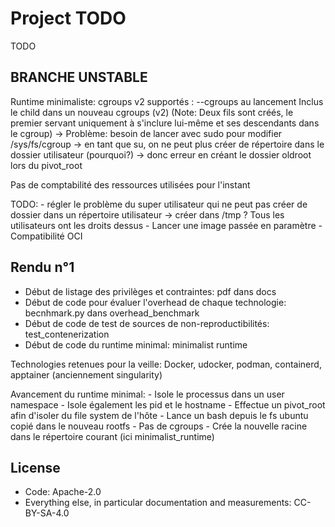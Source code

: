 # Project TODO
TODO

## BRANCHE UNSTABLE
Runtime minimaliste:
cgroups v2 supportés : --cgroups au lancement
Inclus le child dans un nouveau cgroups (v2) (Note: Deux fils sont créés, le premier servant uniquement à s'inclure lui-même et ses descendants dans le cgroup)
-> Problème: besoin de lancer avec sudo pour modifier /sys/fs/cgroup
    -> en tant que su, on ne peut plus créer de répertoire dans le dossier utilisateur (pourquoi?)
        -> donc erreur en créant le dossier oldroot lors du pivot_root

Pas de comptabilité des ressources utilisées pour l'instant

TODO:
    - régler le problème du super utilisateur qui ne peut pas créer de dossier dans un répertoire utilisateur
        -> créer dans /tmp ? Tous les utilisateurs ont les droits dessus
    - Lancer une image passée en paramètre
    - Compatibilité OCI

## Rendu n°1
- Début de listage des privilèges et contraintes: pdf dans docs
- Début de code pour évaluer l'overhead de chaque technologie: becnhmark.py dans overhead_benchmark
- Début de code de test de sources de non-reproductibilités: test_contenerization
- Début de code du runtime minimal: minimalist runtime

Technologies retenues pour la veille: Docker, udocker, podman, containerd, apptainer (anciennement singularity)

Avancement du runtime minimal:
    - Isole le processus dans un user namespace
    - Isole également les pid et le hostname
    - Effectue un pivot_root afin d'isoler du file system de l'hôte
    - Lance un bash depuis le fs ubuntu copié dans le nouveau rootfs
    - Pas de cgroups
    - Crée la nouvelle racine dans le répertoire courant (ici minimalist_runtime)


## License
- Code: Apache-2.0
- Everything else, in particular documentation and measurements: CC-BY-SA-4.0
